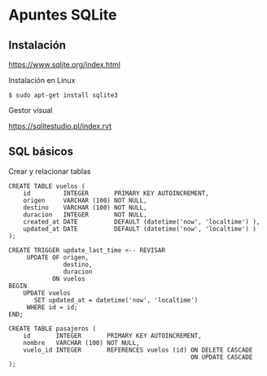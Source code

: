 # Apuntes SQLite

## Instalación

https://www.sqlite.org/index.html

Instalación en Linux
```
$ sudo apt-get install sqlite3
```

Gestor visual

https://sqlitestudio.pl/index.rvt

## SQL básicos

Crear y relacionar tablas
```
CREATE TABLE vuelos (
    id         INTEGER       PRIMARY KEY AUTOINCREMENT,
    origen     VARCHAR (100) NOT NULL,
    destino    VARCHAR (100) NOT NULL,
    duracion   INTEGER       NOT NULL,
    created_at DATE          DEFAULT (datetime('now', 'localtime') ),
    updated_at DATE          DEFAULT (datetime('now', 'localtime') )
);

CREATE TRIGGER update_last_time <-- REVISAR
     UPDATE OF origen,
               destino,
               duracion
            ON vuelos
BEGIN
    UPDATE vuelos
       SET updated_at = datetime('now', 'localtime') 
     WHERE id = id;
END;

CREATE TABLE pasajeros (
    id       INTEGER       PRIMARY KEY AUTOINCREMENT,
    nombre   VARCHAR (100) NOT NULL,
    vuelo_id INTEGER       REFERENCES vuelos (id) ON DELETE CASCADE
                                                  ON UPDATE CASCADE
);
```

